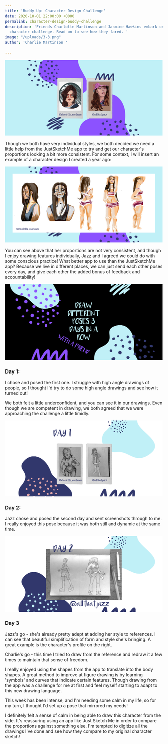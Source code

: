 ```yaml
---
title: 'Buddy Up: Character Design Challenge'
date: 2020-10-01 22:00:00 +0000
permalink: character-design-buddy-challenge
description: 'Friends Charlotte Martinson and Jasmine Hawkins embark on a days long
  character challenge. Read on to see how they fared. '
image: "/uploads/3-3.png"
author: 'Charlie Martinson '

---
```

![](/uploads/3-3.png)

Though we both have very individual styles, we both decided we need a little help from the JustSketchMe app to try and get our character's proportions looking a bit more consistent. For some context, I will insert an example of a character design I created a year ago:

![](/uploads/copy_of_friendship_character_design_challenge-1.png)

You can see above that her proportions are not very consistent, and though I enjoy drawing features individually, Jazz and I agreed we could do with some conscious practice! What better app to use than the JustSketchMe app? Because we live in different places, we can just send each other poses every day, and give each other the added bonus of feedback and accountability!

![](/uploads/2-3.png)

### Day 1:

I chose and posed the first one. I struggle with high angle drawings of people, so I thought I'd try to do some high angle drawings and see how it turned out!

We both felt a little underconfident, and you can see it in our drawings. Even though we are competent in drawing, we both agreed that we were approaching the challenge a little timidly.

![](/uploads/5-2.png)

### Day 2:

Jazz chose and posed the second day and sent screenshots through to me. I really enjoyed this pose because it was both still and dynamic at the same time.

![](/uploads/8.png)

### Day 3

Jazz's go - she's already pretty adept at adding her style to references. I can see that beautiful simplification of form and style she's bringing. A great example is the character's profile on the right.

Charlie's go - this time I tried to draw from the reference and redraw it a few times to maintain that sense of freedom.

I really enjoyed using the shapes from the app to translate into the body shapes. A great method to improve at figure drawing is by learning 'symbols' and curves that indicate certain features. Though drawing from the app was a challenge for me at first and feel myself starting to adapt to this new drawing language.

This week has been intense, and I'm needing some calm in my life, so for my turn, I thought I'd set up a pose that mirrored my needs!

I definitely felt a sense of calm in being able to draw this character from the side. It's reassuring using an app like Just Sketch Me in order to compare the proportions against something else. I'm tempted to digitize all the drawings I've done and see how they compare to my original character sketch!